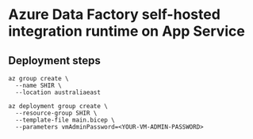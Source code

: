 # Azure Data Factory self-hosted integration runtime on App Service

## Deployment steps

```azurecli
az group create \
  --name SHIR \
  --location australiaeast

az deployment group create \
  --resource-group SHIR \
  --template-file main.bicep \
  --parameters vmAdminPassword=<YOUR-VM-ADMIN-PASSWORD>
```

